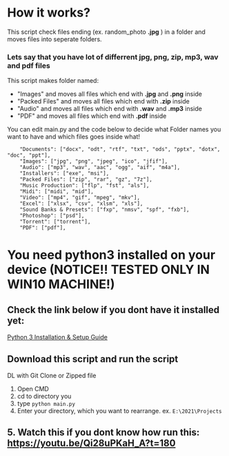 # How it works?


This script check files ending (ex. random_photo **.jpg** ) in a folder and moves files into seperate folders.

### Lets say that you have lot of differrent jpg, png, zip, mp3, wav and pdf files

This script makes folder named:
- "Images" and moves all files which end with **.jpg** and **.png** inside 
- "Packed Files" and moves all files which end with **.zip** inside
- "Audio" and moves all files which end with **.wav** and **.mp3** inside
- "PDF" and moves all files which end with **.pdf** inside

You can edit main.py and the code below to decide what Folder names you want to have and which files goes inside what!

```     
    "Documents": ["docx", "odt", "rtf", "txt", "ods", "pptx", "dotx", "doc", "ppt"],
    "Images": ["jpg", "png", "jpeg", "ico", "jfif"],
    "Audio": ["mp3", "wav", "aac", "ogg", "aif", "m4a"],
    "Installers": ["exe", "msi"],
    "Packed Files": ["zip", "rar", "gz", "7z"],
    "Music Production": ["flp", "fst", "als"],
    "Midi": ["midi", "mid"],
    "Video": ["mp4", "gif", "mpeg", "mkv"],
    "Excel": ["xlsx", "csv", "xlsm", "xls"],
    "Sound Banks & Presets": ["fxp", "nmsv", "spf", "fxb"],
    "Photoshop": ["psd"],
    "Torrent": ["torrent"],
    "PDF": ["pdf"],    
```


# You need python3 installed on your device (NOTICE!! TESTED ONLY IN WIN10 MACHINE!)

## Check the link below if you dont have it installed yet:
[Python 3 Installation & Setup Guide](https://realpython.com/installing-python/#step-2-install-the-python-app)

## Download this script and run the script
DL with Git Clone or Zipped file
1. Open CMD
2. cd to directory you
3. type `python main.py`
4. Enter your directory, which you want to rearrange. ex. `E:\2021\Projects`

## 5. Watch this if you dont know how run this: https://youtu.be/Qi28uPKaH_A?t=180

